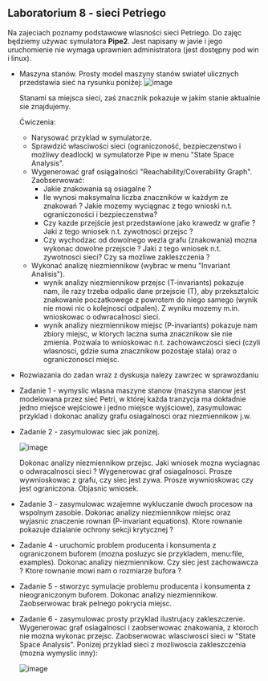 ## Laboratorium 8 - sieci Petriego

Na zajeciach poznamy podstawowe wlasności sieci Petriego.
Do zajęc będziemy używac symulatora **Pipe2**. Jest napisany w javie i jego uruchomienie nie wymaga uprawnien administratora (jest dostępny pod win i linux).

* Maszyna stanów. Prosty model maszyny stanów swiateł ulicznych przedstawia sieć na rysunku poniżej:
    ![image](https://github.com/user-attachments/assets/d9295821-a825-4506-bca5-fc89af92bfac)

    Stanami sa miejsca sieci, zaś znacznik pokazuje w jakim stanie aktualnie sie znajdujemy.

    Ćwiczenia:

    - Narysować przyklad w symulatorze.
    - Sprawdzić własciwości sieci (ograniczoność, bezpieczenstwo i możliwy deadlock) w symulatorze Pipe w menu "State Space Analysis".
    - Wygenerować graf osiągalności "Reachability/Coverability Graph". Zaobserwować:
        - Jakie znakowania są osiagalne ?
        - Ile wynosi maksymalna liczba znaczników w każdym ze znakowań ? Jakie mozemy wyciągnac z tego wnioski n.t. ograniczoności i bezpieczenstwa?
        - Czy kazde przejście jest przedstawione jako krawedz w grafie ? Jaki z tego wniosek n.t. zywotnosci przejsc ?
        - Czy wychodzac od dowolnego wezla grafu (znakowania) mozna wykonac dowolne przejscie ? Jaki z tego wniosek n.t. zywotnosci sieci? Czy sa mozliwe zakleszczenia ?
    - Wykonać analizę niezmiennikow (wybrac w menu "Invariant Analisis").
        - wynik analizy niezmiennikow przejsc (T-invariants) pokazuje nam, ile razy trzeba odpalic dane przejscie (T), aby przeksztalcic znakowanie poczatkowege z powrotem do niego samego (wynik nie mowi nic o kolejnosci odpalen). Z wyniku mozemy m.in. wnioskowac o odwracalnosci sieci.
        - wynik analizy niezmiennikow miejsc (P-invariants) pokazuje nam zbiory miejsc, w ktorych laczna suma znacznikow sie nie zmienia. Pozwala to wnioskowac n.t. zachowawczosci sieci (czyli wlasnosci, gdzie suma znacznikow pozostaje stala) oraz o ograniczonosci miejsc.

* Rozwiazania do zadan wraz z dyskusja nalezy zawrzec w sprawozdaniu
* Zadanie 1 - wymyslic wlasna maszyne stanow (maszyna stanow jest modelowana przez sieć Petri, w której każda tranzycja ma dokładnie jedno miejsce wejściowe i jedno miejsce wyjściowe), zasymulowac przyklad i dokonac analizy grafu osiagalnosci oraz niezmiennikow j.w.
* Zadanie 2 - zasymulowac siec jak ponizej.

    ![image](https://github.com/user-attachments/assets/c3044604-2652-444e-8d4e-02cf744459dc)


    Dokonac analizy niezmiennikow przejsc. Jaki wniosek mozna wyciagnac o odwracalnosci sieci ? Wygenerowac graf osiagalnosci. Prosze wywnioskowac z grafu, czy siec jest zywa. Prosze wywnioskowac czy jest ograniczona. Objasnic wniosek.

* Zadanie 3 - zasymulowac wzajemne wykluczanie dwoch procesow na wspolnym zasobie. Dokonac analizy niezmiennikow miejsc oraz wyjasnic znaczenie rownan (P-invariant equations). Ktore rownanie pokazuje dzialanie ochrony sekcji krytycznej ?
* Zadanie 4 - uruchomic problem producenta i konsumenta z ograniczonem buforem (mozna posluzyc sie przykladem, menu:file, examples). Dokonac analizy niezmiennikow. Czy siec jest zachowawcza ? Ktore rownanie mowi nam o rozmiarze bufora ?
* Zadanie 5 - stworzyc symulacje problemu producenta i konsumenta z nieograniczonym buforem. Dokonac analizy niezmiennikow. Zaobserwowac brak pelnego pokrycia miejsc.
* Zadanie 6 - zasymulowac prosty przyklad ilustrujacy zakleszczenie. Wygenerowac graf osiagalnosci i zaobserwowac znakowania, z ktoroch nie mozna wykonac przejsc. Zaobserwowac wlasciwosci sieci w "State Space Analysis". Ponizej przyklad sieci z mozliwoscia zakleszczenia (mozna wymyslic inny):

    ![image](https://github.com/user-attachments/assets/31089e43-0464-4e28-bed6-2b0e1918eaef)

